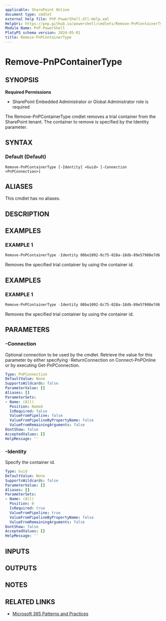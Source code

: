 ```yaml
---
applicable: SharePoint Online
document type: cmdlet
external help file: PnP.PowerShell.dll-Help.xml
HelpUri: https://pnp.github.io/powershell/cmdlets/Remove-PnPContainerType.html
Module Name: PnP.PowerShell
PlatyPS schema version: 2024-05-01
title: Remove-PnPContainerType
---
```


# Remove-PnPContainerType

## SYNOPSIS

**Required Permissions**

* SharePoint Embedded Administrator or Global Administrator role is required

The Remove-PnPContainerType cmdlet removes a trial container from the SharePoint tenant. The container to remove is specified by the Identity parameter.

## SYNTAX

### Default (Default)

```
Remove-PnPContainerType [-Identity] <Guid> [-Connection <PnPConnection>]
```

## ALIASES

This cmdlet has no aliases.

## DESCRIPTION

## EXAMPLES

### EXAMPLE 1

```powershell
Remove-PnPContainerType -Identity 00be1092-0c75-028a-18db-89e57908e7d6
```

Removes the specified trial container by using the container id.

## EXAMPLES

### EXAMPLE 1

```powershell
Remove-PnPContainerType -Identity 00be1092-0c75-028a-18db-89e57908e7d6
```

Removes the specified trial container by using the container id.

## PARAMETERS

### -Connection

Optional connection to be used by the cmdlet. Retrieve the value for this parameter by either specifying -ReturnConnection on Connect-PnPOnline or by executing Get-PnPConnection.

```yaml
Type: PnPConnection
DefaultValue: None
SupportsWildcards: false
ParameterValue: []
Aliases: []
ParameterSets:
- Name: (All)
  Position: Named
  IsRequired: false
  ValueFromPipeline: false
  ValueFromPipelineByPropertyName: false
  ValueFromRemainingArguments: false
DontShow: false
AcceptedValues: []
HelpMessage: ''
```

### -Identity

Specify the container id.

```yaml
Type: Guid
DefaultValue: None
SupportsWildcards: false
ParameterValue: []
Aliases: []
ParameterSets:
- Name: (All)
  Position: 0
  IsRequired: true
  ValueFromPipeline: true
  ValueFromPipelineByPropertyName: false
  ValueFromRemainingArguments: false
DontShow: false
AcceptedValues: []
HelpMessage: ''
```

## INPUTS

## OUTPUTS

## NOTES

## RELATED LINKS

- [Microsoft 365 Patterns and Practices](https://aka.ms/m365pnp)
